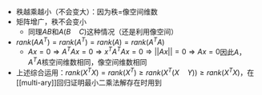 - 秩越乘越小（不会变大）：因为秩=像空间维数
- 矩阵增广，秩不会变小
  - 同理$AB$和$A(B\quad C)$这种情况（还是利用像空间）
- $rank(AA^T)=rank(A^T)=rank(A)=rank(A^TA)$
  - $Ax=0\Rightarrow A^TAx=0\Rightarrow x^TA^TAx=0\Rightarrow ||Ax||=0\Rightarrow Ax=0$因此$A$，$A^TA$核空间维数相同，像空间维数相同
- 上述综合运用：$rank(X^TX)=rank(X^T)\ge rank(X^T(X\quad Y))\ge rank(X^TX)$，在[[multi-ary]]回归证明最小二乘法解存在时用到